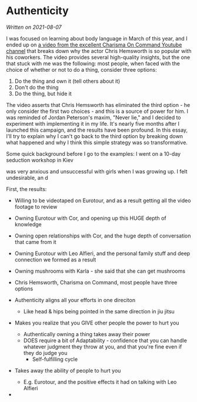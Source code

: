 Authenticity
============
_Written on 2021-08-07_

I was focused on learning about body language in March of this year, and I ended up on [a video from the excellent Charisma On Command Youtube channel](https://www.youtube.com/watch?v=T5_KFy6qy-A) that breaks down why the actor Chris Hemsworth is so popular with his coworkers. The video provides several high-quality insights, but the one that stuck with me was the following: most people, when faced with the choice of whether or not to do a thing, consider three options:

1. Do the thing and own it (tell others about it)
2. Don't do the thing
3. Do the thing, but hide it

The video asserts that Chris Hemsworth has eliminated the third option - he only consider the first two choices - and this is a source of power for him. I was reminded of Jordan Peterson's maxim, "Never lie," and I decided to experiment with implementing it in my life. It's nearly five months after I launched this campaign, and the results have been profound. In this essay, I'll try to explain why I can't go back to the third option by breaking down what happened and why I think this simple strategy was so transformative.

Some quick background before I go to the examples: I went on a 10-day seduction workshop in Kiev 

was very anxious and unsuccessful with girls when I was growing up. I felt undesirable, an d

First, the results:
* Willing to be videotaped on Eurotour, and as a result getting all the video footage to review
* Owning Eurotour with Cor, and opening up this HUGE depth of knowledge
* Owning open relationships with Cor, and the huge depth of conversation that came from it
* Owning Eurotour with Leo Alfieri, and the personal family stuff and deep connection we formed as a result
* Owning mushrooms with Karla - she said that she can get mushrooms


* Chris Hemsworth, Charisma on Command, most people have three options
* Authenticity aligns all your efforts in one direciton
    * Like head & hips being pointed in the same direction in jiu jitsu
* Makes you realize that you GIVE other people the power to hurt you
    * Authentically owning a thing takes away their power
    * DOES require a bit of Adaptability - confidence that you can handle whatever judgment they throw at you, and that you're fine even if they do judge you
        * Self-fulfilling cycle
* Takes away the ability of people to hurt you
    * E.g. Eurotour, and the positive effects it had on talking with Leo Alfieri
* 
